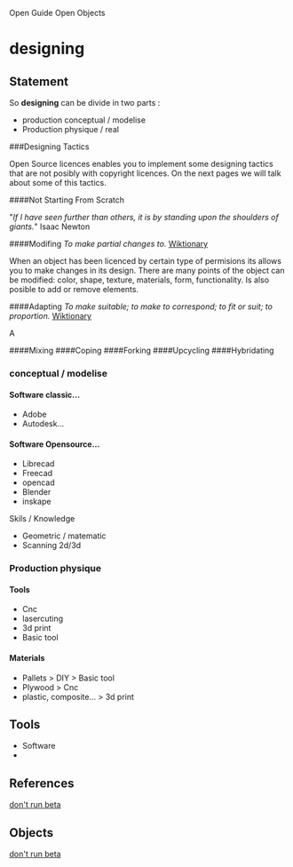 Open Guide Open Objects

designing
========

Statement
---------------
 So **designing** can be divide in two parts :
- production conceptual / modelise
- Production physique / real
 
 
 ###Designing Tactics
 
 Open Source licences enables you to implement some designing tactics that are not posibly with copyright licences. On the next pages we will talk about some of this tactics.
 
 ####Not Starting From Scratch
 
 "*If I have seen further than others, it is by standing upon the shoulders of giants.*" Isaac Newton
 

 ####Modifing
*To make partial changes to.* [Wiktionary](https://en.wiktionary.org/wiki/open_source)

When an object has been licenced by certain type of permisions its allows you to make changes in its design. There are many points of the object can be modified: color,  shape, texture, materials, form, functionality. Is also posible to add or remove elements.

####Adapting
 *To make suitable; to make to correspond; to fit or suit; to proportion.* [Wiktionary](https://en.wiktionary.org/wiki/adapt)
 
 A

 
 ####Mixing
 ####Coping
 ####Forking
 ####Upcycling
 ####Hybridating


### conceptual / modelise

#### Software classic...
- Adobe
- Autodesk...

#### Software Opensource...
- Librecad
- Freecad
- opencad
- Blender
- inskape

Skils / Knowledge

- Geometric / matematic
- Scanning 2d/3d

### Production physique

#### Tools

- Cnc
- lasercuting
- 3d print
- Basic tool

#### Materials

- Pallets > DIY > Basic tool
- Plywood > Cnc
- plastic, composite... > 3d print



Tools
---------
- Software
- 


References
-----------------

[don't run beta](http://cargocollective.com/dontrun-beta)

Objects
---------------

[don't run beta](http://cargocollective.com/dontrun-beta)




